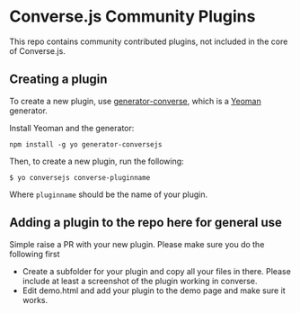 # Converse.js Community Plugins

This repo contains community contributed plugins, not included in the core of Converse.js.

## Creating a plugin

To create a new plugin, use [generator-converse](https://github.com/conversejs/generator-conversejs),
which is a [Yeoman](http://yeoman.io/) generator.

Install Yeoman and the generator:

    npm install -g yo generator-conversejs

Then, to create a new plugin, run the following:

    $ yo conversejs converse-pluginname

Where `pluginname` should be the name of your plugin.

## Adding a plugin to the repo here for general use

Simple raise a PR with your new plugin. Please make sure you do the following first

- Create a subfolder for your plugin and copy all your files in there. Please include at least a screenshot of the plugin working in converse.
- Edit demo.html and add your plugin to the demo page and make sure it works.
